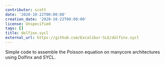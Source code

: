 ```yaml
---
contributor: scott
date: '2020-10-22T00:00:00'
creation_date: '2020-10-22T00:00:00'
license: Unspecified
tags: []
title: dolfinx.sycl
external_url: https://github.com/Excalibur-SLE/dolfinx.sycl
---
```


Simple code to assemble the Poisson equation on manycore architectures using Dolfinx and SYCL.

